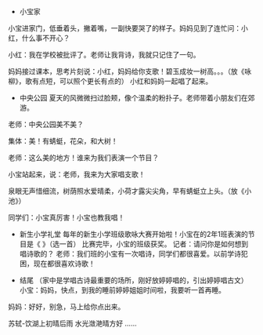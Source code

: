 - 小宝家  

小宝进家门，低垂着头，撇着嘴，一副快要哭了的样子。妈妈见到了连忙问：小红，什么事不开心？

小红：我在学校被批评了。老师让我背诗，我就只记住了一句。

妈妈接过课本，思考片刻说：小红，妈妈给你支歌！碧玉成妆一树高。。。（放《咏柳》，歌有点短，可以照个更长有点的）
小红和妈妈一起唱了起来。

- 中央公园
夏天的风微微扫过脸颊，像个温柔的粉扑子。老师带着小朋友们在郊游。

老师：中央公园美不美？

集体：美！有蜻蜓，花朵，和大树！

老师：这么美的地方！谁来为我们表演一个节目？

小宝站起来，说：老师，我来为大家唱支歌！

泉眼无声惜细流，树荫照水爱晴柔，小荷才露尖尖角，早有蜻蜓立上头。（放《小池》）

同学们：小宝真厉害！小宝也教我唱！

- 新生小学礼堂
每年的新生小学班级歌咏大赛开始啦！小宝在的2年1班表演的节目是《 》（选一首）
比赛完毕，小宝的班级获奖。
记者：请问你是如何想到唱诗歌的？
老师：我们班的小宝有一次唱诗，同学们都很喜爱。以前学诗犯困，现在都很喜欢诗歌！

- 结尾
（家中是学唱古诗最重要的场所，刚好放婷婷唱的，引出婷婷唱古文）
小宝：妈妈，快点，到我的睡前婷婷姐姐时间啦，我要听一首再睡。

妈妈：好好，别急，马上给你点出来。

苏轼-饮湖上初晴后雨
水光潋滟晴方好
……

